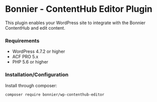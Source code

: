 # Bonnier - ContentHub Editor Plugin

This plugin enables your WordPress site to integrate with the Bonnier ContentHub and edit content.

### Requirements

- WordPress 4.7.2 or higher
- ACF PRO 5.x
- PHP 5.6 or higher

### Installation/Configuration

Install through composer:

``` bash
composer require bonnier/wp-contenthub-editor
```
